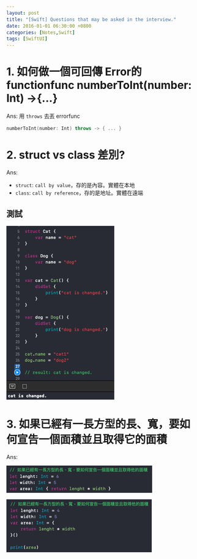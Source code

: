 ```yaml
---
layout: post
title: "[Swift] Questions that may be asked in the interview."
date: 2016-01-01 06:30:00 +0800
categories: [Notes,Swift]
tags: [SwiftUI]
---
```



# 1. 如何做一個可回傳 Error的functionfunc numberToInt(number: Int) ->{...}

Ans:  用 `throws` 去丟 errorfunc    

```swift
numberToInt(number: Int) throws -> { ... }
```

# 2. struct vs class 差別?

Ans:        
- `struct`: `call by value`，存的是內容。實體在本地     
- `class`: `call by reference`，存的是地址。實體在遠端  
        
## 測試

![](/assets/img/post/swift-interview-struct-cat.png)


# 3. 如果已經有一長方型的長、寬，要如何宣告一個面積並且取得它的面積     

Ans:

![](/assets/img/post/swift-interview-calc-area-1.png)

![](/assets/img/post/swift-interview-calc-area-2.png)